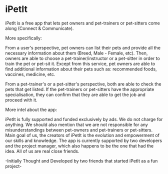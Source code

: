 # iPetIt
iPetIt is a free app that lets pet owners and pet-trainers or pet-sitters come along (Connect & Communicate).

More specifically:

From a user's perspective, pet owners can list their pets and provide all the necessary information about them (Breed, Male - Female, etc).
Then, owners are able to choose a pet-trainer/instructor or a pet-sitter in order to train the pet or pet-sit it.
Except from this service, pet owners are able to find additional information about their pets such as: recommended foods, vaccines, medicine, etc.

From a pet-trainer's or a pet-sitter's perspective, both are able to check the pets that get listed. If the pet-trainers or pet-sitters have the appropriate specialisation, they can confirm that they are able to get the job and proceed with it.

More intel about the app:

iPetIt is fully supported and funded exclusively by ads. We do not charge for anything. We should also mention that we are not responsible for any misunderstandings between pet-owners and pet-trainers or pet-sitters.
Main goal of us, the creators of iPetIt is the evolution and empowerment of our skills and knowledge.
The app is currently supported by two developers and the project manager, which also happens to be the one that had the idea. All of us are real close friends.

-Initially Thought and Developed by two friends that started iPetIt as a fun project-

